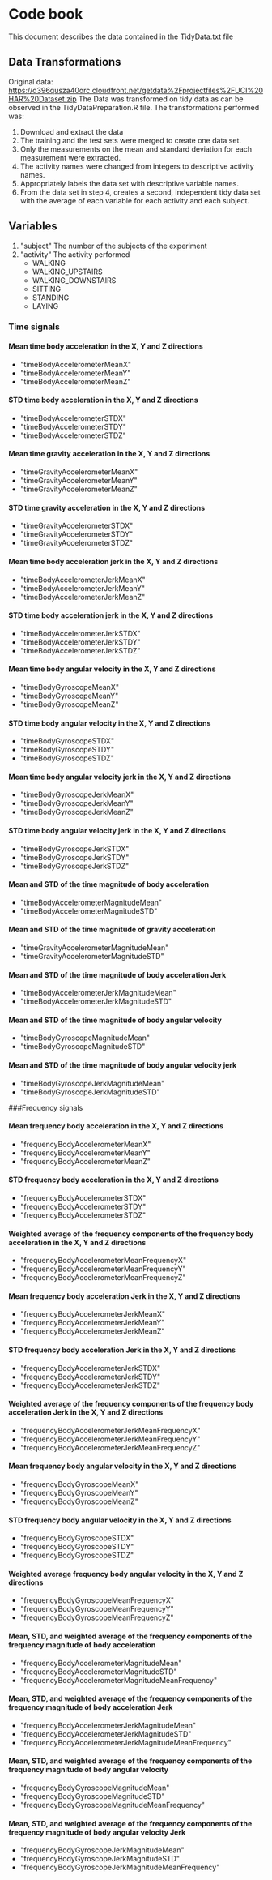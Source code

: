 # Code book

This document describes the data contained in the TidyData.txt file

## Data Transformations
Original data: https://d396qusza40orc.cloudfront.net/getdata%2Fprojectfiles%2FUCI%20HAR%20Dataset.zip
The Data was transformed on tidy data as can be observed in the TidyDataPreparation.R file.
The transformations performed was:
1. Download and extract the data
2. The training and the test sets were merged to create one data set.
3. Only the measurements on the mean and standard deviation for each measurement were extracted.
4. The activity names were changed from integers to descriptive activity names.
5. Appropriately labels the data set with descriptive variable names.
6. From the data set in step 4, creates a second, independent tidy data set with the average of each variable for each activity and each subject.


## Variables
1. "subject" The number of the subjects of the experiment
2. "activity" The activity performed
    - WALKING
    - WALKING_UPSTAIRS
    - WALKING_DOWNSTAIRS
    - SITTING
    - STANDING
    - LAYING

### Time signals 
#### Mean time body acceleration in the X, Y and Z directions
- "timeBodyAccelerometerMeanX"                          
- "timeBodyAccelerometerMeanY"                          
- "timeBodyAccelerometerMeanZ"

#### STD time body acceleration in the X, Y and Z directions
- "timeBodyAccelerometerSTDX"                           
- "timeBodyAccelerometerSTDY"                           
- "timeBodyAccelerometerSTDZ"  

#### Mean time gravity acceleration in the X, Y and Z directions
- "timeGravityAccelerometerMeanX"                       
- "timeGravityAccelerometerMeanY"                       
- "timeGravityAccelerometerMeanZ" 

#### STD time gravity acceleration in the X, Y and Z directions
- "timeGravityAccelerometerSTDX"                        
- "timeGravityAccelerometerSTDY"                        
- "timeGravityAccelerometerSTDZ"  

#### Mean time body acceleration jerk in the X, Y and Z directions
- "timeBodyAccelerometerJerkMeanX"                      
- "timeBodyAccelerometerJerkMeanY"                      
- "timeBodyAccelerometerJerkMeanZ" 

#### STD time body acceleration jerk in the X, Y and Z directions
- "timeBodyAccelerometerJerkSTDX"                       
- "timeBodyAccelerometerJerkSTDY"                       
- "timeBodyAccelerometerJerkSTDZ"  

#### Mean time body angular velocity in the X, Y and Z directions
- "timeBodyGyroscopeMeanX"                              
- "timeBodyGyroscopeMeanY"                              
- "timeBodyGyroscopeMeanZ"   

#### STD time body angular velocity in the X, Y and Z directions
- "timeBodyGyroscopeSTDX"                               
- "timeBodyGyroscopeSTDY"                               
- "timeBodyGyroscopeSTDZ"  

#### Mean time body angular velocity jerk in the X, Y and Z directions
- "timeBodyGyroscopeJerkMeanX"                          
- "timeBodyGyroscopeJerkMeanY"                          
- "timeBodyGyroscopeJerkMeanZ"   

#### STD time body angular velocity jerk in the X, Y and Z directions
- "timeBodyGyroscopeJerkSTDX"                           
- "timeBodyGyroscopeJerkSTDY"                           
- "timeBodyGyroscopeJerkSTDZ"  

#### Mean and STD of the time magnitude of body acceleration
- "timeBodyAccelerometerMagnitudeMean"                  
- "timeBodyAccelerometerMagnitudeSTD" 

#### Mean and STD of the time magnitude of gravity acceleration
- "timeGravityAccelerometerMagnitudeMean"               
- "timeGravityAccelerometerMagnitudeSTD" 

#### Mean and STD of the time magnitude of body acceleration Jerk
- "timeBodyAccelerometerJerkMagnitudeMean"              
- "timeBodyAccelerometerJerkMagnitudeSTD"  

#### Mean and STD of the time magnitude of body angular velocity 
- "timeBodyGyroscopeMagnitudeMean"                      
- "timeBodyGyroscopeMagnitudeSTD"    

#### Mean and STD of the time magnitude of body angular velocity jerk
- "timeBodyGyroscopeJerkMagnitudeMean"                  
- "timeBodyGyroscopeJerkMagnitudeSTD"

###Frequency signals

#### Mean frequency body acceleration in the X, Y and Z directions
- "frequencyBodyAccelerometerMeanX"                     
- "frequencyBodyAccelerometerMeanY"                     
- "frequencyBodyAccelerometerMeanZ"  

#### STD frequency body acceleration in the X, Y and Z directions
- "frequencyBodyAccelerometerSTDX"                      
- "frequencyBodyAccelerometerSTDY"                      
- "frequencyBodyAccelerometerSTDZ"   

#### Weighted average of the frequency components of the frequency body acceleration in the X, Y and Z directions
- "frequencyBodyAccelerometerMeanFrequencyX"            
- "frequencyBodyAccelerometerMeanFrequencyY"            
- "frequencyBodyAccelerometerMeanFrequencyZ"     

#### Mean frequency body acceleration Jerk in the X, Y and Z directions
- "frequencyBodyAccelerometerJerkMeanX"                 
- "frequencyBodyAccelerometerJerkMeanY"                 
- "frequencyBodyAccelerometerJerkMeanZ"  

#### STD frequency body acceleration Jerk in the X, Y and Z directions
- "frequencyBodyAccelerometerJerkSTDX"                  
- "frequencyBodyAccelerometerJerkSTDY" 
- "frequencyBodyAccelerometerJerkSTDZ"  

#### Weighted average of the frequency components of the frequency body acceleration Jerk in the X, Y and Z directions
- "frequencyBodyAccelerometerJerkMeanFrequencyX"        
- "frequencyBodyAccelerometerJerkMeanFrequencyY"        
- "frequencyBodyAccelerometerJerkMeanFrequencyZ"  

#### Mean frequency body angular velocity in the X, Y and Z directions
- "frequencyBodyGyroscopeMeanX"                         
- "frequencyBodyGyroscopeMeanY"                         
- "frequencyBodyGyroscopeMeanZ"  

#### STD frequency body angular velocity in the X, Y and Z directions
- "frequencyBodyGyroscopeSTDX"                          
- "frequencyBodyGyroscopeSTDY"                          
- "frequencyBodyGyroscopeSTDZ"  

#### Weighted average frequency body angular velocity in the X, Y and Z directions
- "frequencyBodyGyroscopeMeanFrequencyX"                
- "frequencyBodyGyroscopeMeanFrequencyY"                
- "frequencyBodyGyroscopeMeanFrequencyZ" 

#### Mean, STD, and weighted average of the frequency components of the frequency magnitude of body acceleration
- "frequencyBodyAccelerometerMagnitudeMean"             
- "frequencyBodyAccelerometerMagnitudeSTD"    
- "frequencyBodyAccelerometerMagnitudeMeanFrequency"    

#### Mean, STD, and weighted average of the frequency components of the frequency magnitude of body acceleration Jerk
- "frequencyBodyAccelerometerJerkMagnitudeMean"      
- "frequencyBodyAccelerometerJerkMagnitudeSTD"          
- "frequencyBodyAccelerometerJerkMagnitudeMeanFrequency"

#### Mean, STD, and weighted average of the frequency components of the frequency magnitude of body angular velocity
- "frequencyBodyGyroscopeMagnitudeMean"                 
- "frequencyBodyGyroscopeMagnitudeSTD"                  
- "frequencyBodyGyroscopeMagnitudeMeanFrequency"  

#### Mean, STD, and weighted average of the frequency components of the frequency magnitude of body angular velocity Jerk
- "frequencyBodyGyroscopeJerkMagnitudeMean"             
- "frequencyBodyGyroscopeJerkMagnitudeSTD"              
- "frequencyBodyGyroscopeJerkMagnitudeMeanFrequency"  

